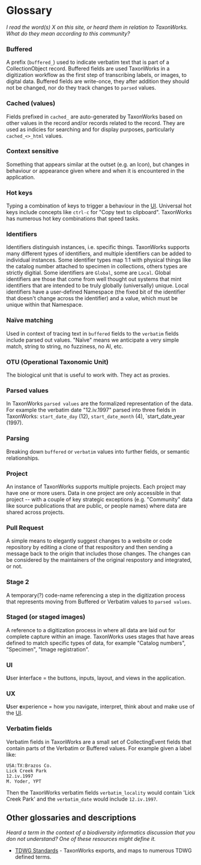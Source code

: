 # Glossary
_I read the word(s) X on this site, or heard them in relation to TaxonWorks. What do they mean according to this community?_

### Buffered
A prefix (`buffered_`) used to indicate verbatim text that is part of a CollectionObject record. Buffered fields are used TaxonWorks in a digitization workflow as the first step of transcribing labels, or images, to digital data. Buffered fields are write-once, they after addition they should not be changed, nor do they track changes to `parsed` values.

### Cached (values)
Fields prefixed in `cached_` are auto-generated by TaxonWorks based on other values in the record and/or records related to the record. They are used as indicies for searching and for display purposes, particularly `cached_<>_html` values.

### Context sensitive
Something that appears similar at the outset (e.g. an Icon), but changes in behaviour or appearance given where and when it is encountered in the application.

### Hot keys
Typing a combination of keys to trigger a behaviour in the [UI](/about/glossary#UI). Universal hot keys include concepts like `ctrl-c` for "Copy text to clipboard". TaxonWorks has numerous hot key combinations that speed tasks.

### Identifiers
Identifiers distinguish instances, i.e. specific things. TaxonWorks supports many different types of identifiers, and multiple identifiers can be added to individual instances. Some identifier types map 1:1 with physical things like the catalog number attached to specimen in collections, others types are strictly digitial. Some identifiers are `Global`, some are `Local`. Global identifiers are those that come from well thought out systems that mint identifiers that are intended to be truly globally (universally) unique. Local identifiers have a user-defined Namespace (the fixed bit of the identifier that doesn't change across the identifier) and a value, which must be unique within that Namespace.

### Naïve matching
Used in context of tracing text in `buffered` fields to the `verbatim` fields include parsed out values. "Naïve" means we anticipate a very simple match, string to string, no fuzziness, no AI, etc.

### OTU (Operational Taxonomic Unit)
The biological unit that is useful to work with. They act as proxies.

### Parsed values
In TaxonWorks `parsed values` are the formalized representation of the data. For example the verbatim date "12.iv.1997" parsed into three fields in TaxonWorks: `start_date_day` (12), `start_date_month` (4), `start_date_year (1997).

### Parsing
Breaking down `buffered` or `verbatim` values into further fields, or semantic relationships.

### Project
An instance of TaxonWorks supports multiple projects. Each project may have one or more users. Data in one project are only accessible in that project -- with a couple of key strategic exceptions (e.g. "Community" data like source publications that are public, or people names) where data are shared across projects.

### Pull Request
A simple means to elegantly suggest changes to a website or code repository by editing a clone of that respository and then sending a message back to the origin that includes those changes. The changes can be considered by the maintainers of the original respostory and integrated, or not.

### Stage 2
A temporary(?) code-name referencing a step in the digitization process that represents moving from Buffered or Verbatim values to `parsed values`.

### Staged (or staged images)
A reference to a digitization process in where all data are laid out for complete capture within an image. TaxonWorks uses stages that have areas defined to match specific types of data, for example "Catalog numbers", "Specimen", "Image registration".

### UI
**U**ser **i**nterface = the buttons, inputs, layout, and views in the application.

### UX
**U**ser **e**xperience = how you navigate, interpret, think about and make use of the [UI](/about/glossary#UI).

### Verbatim fields
Verbatim fields in TaxonWorks are a small set of CollectingEvent fields that contain parts of the Verbatim or Buffered values. For example given a label like:
```
USA:TX:Brazos Co.
Lick Creek Park
12.iv.1997
M. Yoder, YPT
```
Then the TaxonWorks verbatim fields `verbatim_locality` would contain 'Lick Creek Park' and the `verbatim_date` would include `12.iv.1997`.


## Other glossaries and descriptions

_Heard a term in the context of a biodiversity informatics discussion that you don not understand? One of these resources might define it._

* [TDWG Standards](https://www.tdwg.org/standards/) - TaxonWorks exports, and maps to numerous TDWG defined terms.

